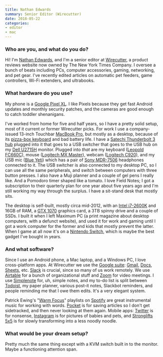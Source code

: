 ```yaml
---
title: Nathan Edwards
summary: Senior Editor (Wirecutter)
date: 2018-05-22
categories:
- editor
- mac
---
```


### Who are you, and what do you do?

Hi! I'm [Nathan Edwards](http://about.me/nedwards "Nathan's website."), and I'm a senior editor at [Wirecutter](http://www.thewirecutter.com/ "A product review site."), a product reviews website now owned by The New York Times Company. I oversee a bunch of beats including PCs, computer accessories, gaming, networking, and pet gear. I've recently edited articles on automatic pet feeders, game controllers, Wi-Fi extenders, and ultrabooks.

### What hardware do you use?

My phone is a [Google Pixel XL][pixel-xl]. I like Pixels because they get fast Android updates and monthly security patches, and the cameras are good enough to catch toddler shenanigans.

I've worked from home for five and half years, so I have a pretty solid setup, most of it current or former Wirecutter picks. For work I use a company-issued 13-inch Touchbar [MacBook Pro][macbook-pro], but mostly as a desktop, because of its [pizza-box keyboard](https://theoutline.com/post/2402/the-new-macbook-keyboard-is-ruining-my-life?zd=2&zi=eeg43jqh "An article about the keyboards on the Touchbar MacBook Pros.") and bad battery life. I have a [Satechi Thunderbolt 3 hub][multi-port-adapter-4k-with-ethernet] plugged into it that goes to a USB switcher that goes to the USB hub on my [Dell U2715H][u2715h] monitor. Plugged into _that_ are my keyboard ([Leopold FC660C][fc660c]), mouse ([Logitech MX Master][mx-master]), webcam ([Logitech C920][c920]), and my USB mic ([Blue Yeti][yeti]) which has a pair of [Sony MDR-7506][mdr-7506] headphones connected to it. The USB switcher is also connected to my desktop PC, so I can use all the same peripherals, and switch between computers with three button presses. I also have a Muji planner and a couple of gel pens I really like. And a Pomodoro timer shaped like a tomato. I love Field Notes; I got a subscription to their quarterly plan for one year about five years ago and I'm still working my way through the surplus. I have a sit-stand desk that mostly sits.

The desktop is self-built, mostly circa mid-2012, with an [Intel i7-2600K][core-i7-2600k] and 16GB of RAM, a [GTX 1070][geforce-gtx-1070] graphics card, a 3TB spinny drive and a couple of SSDs. I built it when I left Maximum PC (a print magazine about desktop computers, with a defunct website), and used it for work and gaming until I got a work computer for the former and kids that mostly prevent the latter. When I game at all now it's on a [Nintendo Switch][switch.2], which is maybe the best gadget I've bought in years.

### And what software?

Since I use an Android phone, a Mac laptop, and a Windows PC, I love cross-platform apps. At Wirecutter we use the [Google suite][g-suite]: [Gmail][], [Docs][google-docs], [Sheets][google-sheets], etc. [Slack][] is crucial, since so many of us work remotely. We use [Airtable][] for a bunch of organizational stuff and [Zoom][] for video meetings. I use [Simplenote][] for, uh, simple notes, and my to-do list is split between [Todoist][], my paper planner, various post-it notes, Slackbot reminders, and people reminding me that I owe them edits. It's a very elegant system.

Patrick Ewing's "[Warm Focus](https://open.spotify.com/user/1214811245/playlist/0EycVcG7lpVb8AzeUk064S?si=oNEe0-D5T46UiNDcHZ9LfQ "Patrick's Spotify playlist from his radio show.")" playlists on [Spotify][] are great instrumental music for working with words. [Pocket][] is for saving articles so I don't get sidetracked, and then never looking at them again. Mobile apps: [Twitter][twitter-android] is for nonsense, [Instagram][instagram-android] is for pictures of babies and pets, and [Stronglifts 5x5][stronglifts-5x5-android] is for slowly transforming into a less noodly noodle.

### What would be your dream setup?

Pretty much the same thing except with a KVM switch built in to the monitor. Maybe a functioning attention span.

[airtable]: https://www.airtable.com/ "A service for organising data."
[c920]: https://www.logitech.com/en-us/product/hd-pro-webcam-c920.html "A webcam."
[core-i7-2600k]: https://corpredirect.intel.com/Redirector/404Redirector.aspx?https://ark.intel.com/products/52214/Intel-Core-i7-2600K-Processor-8M-Cache-up-to-3_80-GHz "A computer processor."
[fc660c]: https://mechanicalkeyboards.com/shop/index.php?l=product_detail&p=1323 "A mechanical keyboard."
[g-suite]: https://workspace.google.com/ "A hosted solution for email, calendaring and more."
[geforce-gtx-1070]: https://www.nvidia.com/en-us/geforce/10-series/ "A graphics card."
[gmail]: https://mail.google.com/mail/u/0/ "Web-based email."
[google-docs]: https://en.wikipedia.org/wiki/Google_Docs "A web-based office suite."
[google-sheets]: https://www.google.com/sheets/about/ "Online spreadsheet software."
[instagram-android]: https://play.google.com/store/apps/details?id=com.instagram.android "A photo taking/sharing app."
[macbook-pro]: https://www.apple.com/macbook-pro/ "A laptop."
[mdr-7506]: http://web.archive.org/web/20230522193817/https://www.amazon.com/Sony-MDR7506-Professional-Diaphragm-Headphone/dp/B000AJIF4E "Studio-quality headphones."
[multi-port-adapter-4k-with-ethernet]: http://web.archive.org/web/20230706194341/https://satechi.net/collections/usb-type-c/products/satechi-aluminum-multi-port-adapter-4k?variant=27067045065 "A USB-C hub."
[mx-master]: http://web.archive.org/web/20190506074433/https://support.logitech.com/en_us/product/mx-master "A wireless mouse."
[pixel-xl]: http://web.archive.org/web/20201121192215/https://www.amazon.com/Google-Pixel-XL-Phone-32GB/dp/B01LY3OB8D "A 5.5 inch Android phone."
[pocket]: https://getpocket.com/en/ "A service for storing links to look at later on."
[simplenote]: https://simplenote.com/ "A note-taking/syncing service."
[slack]: https://slack.com/intl/ja-jp/ "A collaboration service."
[spotify]: https://open.spotify.com/__noul__?pfhp=2c2ccb58-8a92-4713-a1c0-8b43b3090b49 "A music streaming service."
[stronglifts-5x5-android]: https://play.google.com/store/apps/details?id=com.stronglifts.app "A workout fitness app."
[switch.2]: https://www.nintendo.com/switch/ "A gaming console."
[todoist]: https://todoist.com/ "A to-do service."
[twitter-android]: https://play.google.com/store/apps/details?id=com.twitter.android "A Twitter client for Android."
[u2715h]: http://web.archive.org/web/20220803142449/https://www.dell.com/en-us/work/shop/monitors-monitor-accessories/ar/4009?appliedRefinements=2828 "A 27 inch monitor."
[yeti]: http://web.archive.org/web/20160413134343/http://www.bluemic.com:80/yeti/ "A USB microphone."
[zoom]: http://web.archive.org/web/20200914231305/http://www.logicalshift.demon.co.uk/mac/zoom.html "A Mac app to play interactive fiction."
